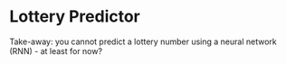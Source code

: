 # Lottery Predictor

Take-away: you cannot predict a lottery number using a neural network (RNN) - at least for now?
